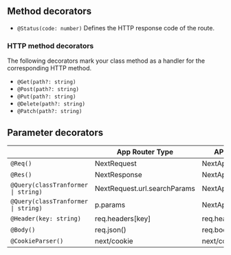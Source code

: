 ## Method decorators

* `@Status(code: number)` Defines the HTTP response code of the route.

### HTTP method decorators

The following decorators mark your class method as a handler for the corresponding HTTP method.

* `@Get(path?: string)`
* `@Post(path?: string)`
* `@Put(path?: string)`
* `@Delete(path?: string)`
* `@Patch(path?: string)`

## Parameter decorators
|                                      | App Router Type                | API Router Type                |
| ------------------------------------ | ------------------------------ | ------------------------------ |
| `@Req()`                             | NextRequest                    | NextApiRequest                 |
| `@Res()`                             | NextResponse                   | NextApiResponse                |
| `@Query(classTranformer \| string)`  | NextRequest.url.searchParams   | NextApiRequest.query           |
| `@Query(classTranformer \| string)`  | p.params                       | NextApiRequest.params          |
| `@Header(key: string)`               | req.headers[key]               | req.headers.get(key)           |
| `@Body()`                            | req.json()                     | req.body                       |
| `@CookieParser()`                    | next/cookie                    | next/cookie                    |
